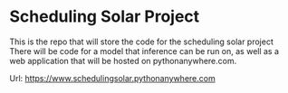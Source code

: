# Scheduling Solar Project

This is the repo that will store the code for the scheduling solar project
There will be code for a model that inference can be run on, as well as a web application that will be hosted on pythonanywhere.com.

Url: https://www.schedulingsolar.pythonanywhere.com